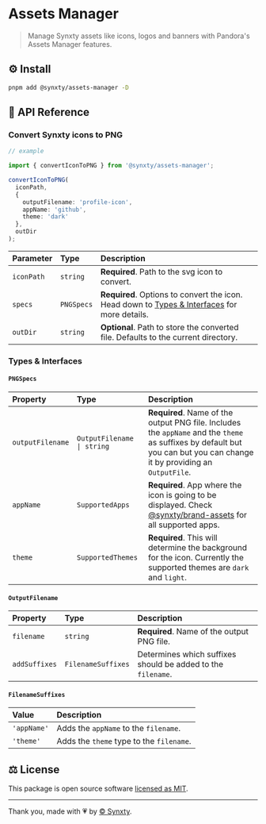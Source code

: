 # Assets Manager

> Manage Synxty assets like icons, logos and banners with Pandora's Assets Manager features.

## ⚙️ Install

```bash
pnpm add @synxty/assets-manager -D
```

## 📖 API Reference

### Convert Synxty icons to PNG

```typescript
// example

import { convertIconToPNG } from '@synxty/assets-manager';

convertIconToPNG(
  iconPath, 
  {
    outputFilename: 'profile-icon',
    appName: 'github',
    theme: 'dark'
  },
  outDir
);
```

| Parameter  | Type       | Description                                                                                                        |
| :--------- | :--------- | :----------------------------------------------------------------------------------------------------------------- |
| `iconPath` | `string`   | **Required**. Path to the svg icon to convert.                                                                     |
| `specs`    | `PNGSpecs` | **Required**. Options to convert the icon. Head down to [Types & Interfaces](#types--interfaces) for more details. |
| `outDir`   | `string`   | **Optional**. Path to store the converted file. Defaults to the current directory.                                 |

### Types & Interfaces

#### `PNGSpecs`

| Property         | Type                       | Description                                                                                                                                                                                  |
| :--------------- | :------------------------- | :------------------------------------------------------------------------------------------------------------------------------------------------------------------------------------------- |
| `outputFilename` | `OutputFilename \| string` | **Required**. Name of the output PNG file. Includes the `appName` and the `theme` as suffixes by default but you can but you can change it by providing an `OutputFile`.                     |
| `appName`        | `SupportedApps`            | **Required**. App where the icon is going to be displayed. Check [@synxty/brand-assets](https://github.com/synxty/core/tree/main/sirius/brand-assets#supported-apps) for all supported apps. |
| `theme`          | `SupportedThemes`          | **Required**. This will determine the background for the icon. Currently the supported themes are `dark` and `light`.                                                                        |

#### `OutputFilename`

| Property      | Type               | Description                                                  |
| :------------ | :----------------- | :----------------------------------------------------------- |
| `filename`    | `string`           | **Required**. Name of the output PNG file.                   |
| `addSuffixes` | `FilenameSuffixes` | Determines which suffixes should be added to the `filename`. |

#### `FilenameSuffixes`

| Value       | Description                              |
| :---------- | :--------------------------------------- |
| `'appName'` | Adds the `appName` to the `filename`.    |
| `'theme'`   | Adds the `theme` type to the `filename`. |

## ⚖️ License

This package is open source software [licensed as MIT](LICENSE).

---
Thank you, made with 💗 by [&copy; Synxty](https://github.com/synxty).
